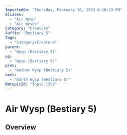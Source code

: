 ```yaml
---
ImportedOn: "Thursday, February 16, 2023 6:10:23 PM"
Aliases:
  - "Air Wysp"
  - "Air Wysps"
Category: "Creature"
Suffix: "Bestiary 5"
Tags:
  - "Category/Creature"
parent:
  - "Wysp (Bestiary 5)"
up:
  - "Wysp (Bestiary 5)"
prev:
  - "Aether Wysp (Bestiary 5)"
next:
  - "Earth Wysp (Bestiary 5)"
RWtopicId: "Topic_1393"
---
```

# Air Wysp (Bestiary 5)
## Overview
